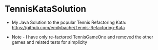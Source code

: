 # TennisKataSolution
- My Java Solution to the popular Tennis Refactoring Kata: https://github.com/emilybache/Tennis-Refactoring-Kata

- Note - I have only re-factored TennisGameOne and removed the other games and related tests for simplicity


